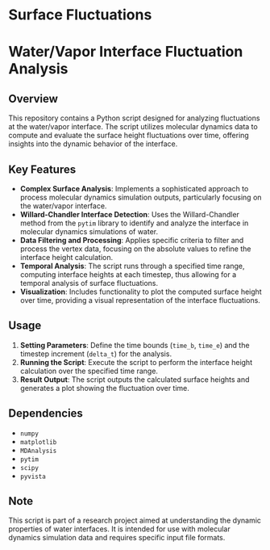 # Surface Fluctuations

# Water/Vapor Interface Fluctuation Analysis

## Overview
This repository contains a Python script designed for analyzing fluctuations at the water/vapor interface. The script utilizes molecular dynamics data to compute and evaluate the surface height fluctuations over time, offering insights into the dynamic behavior of the interface.

## Key Features
- **Complex Surface Analysis**: Implements a sophisticated approach to process molecular dynamics simulation outputs, particularly focusing on the water/vapor interface.
- **Willard-Chandler Interface Detection**: Uses the Willard-Chandler method from the `pytim` library to identify and analyze the interface in molecular dynamics simulations of water.
- **Data Filtering and Processing**: Applies specific criteria to filter and process the vertex data, focusing on the absolute values to refine the interface height calculation.
- **Temporal Analysis**: The script runs through a specified time range, computing interface heights at each timestep, thus allowing for a temporal analysis of surface fluctuations.
- **Visualization**: Includes functionality to plot the computed surface height over time, providing a visual representation of the interface fluctuations.

## Usage
1. **Setting Parameters**: Define the time bounds (`time_b`, `time_e`) and the timestep increment (`delta_t`) for the analysis.
2. **Running the Script**: Execute the script to perform the interface height calculation over the specified time range.
3. **Result Output**: The script outputs the calculated surface heights and generates a plot showing the fluctuation over time.

## Dependencies
- `numpy`
- `matplotlib`
- `MDAnalysis`
- `pytim`
- `scipy`
- `pyvista`

## Note
This script is part of a research project aimed at understanding the dynamic properties of water interfaces. It is intended for use with molecular dynamics simulation data and requires specific input file formats.

